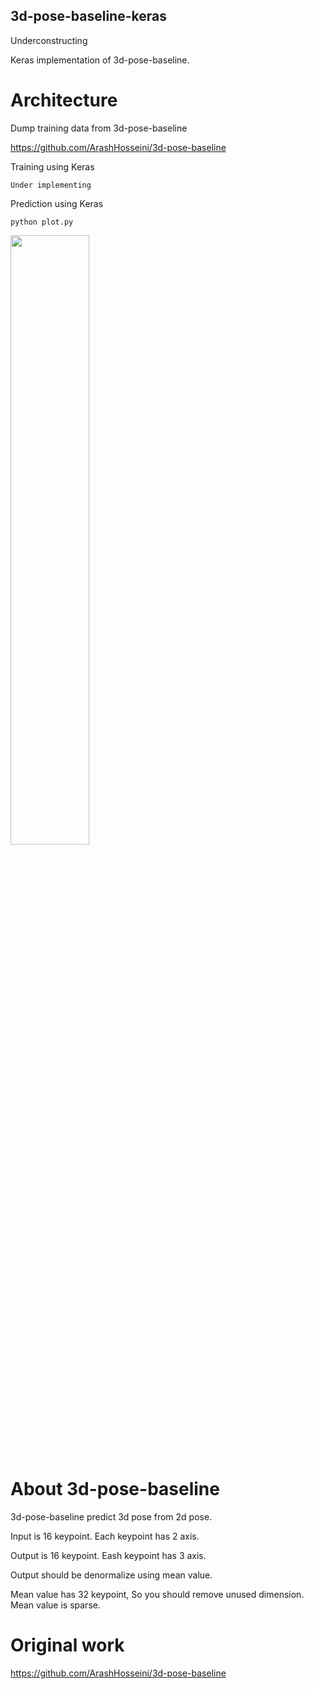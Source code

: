 ## 3d-pose-baseline-keras

Underconstructing

Keras implementation of 3d-pose-baseline.

# Architecture

Dump training data from 3d-pose-baseline

https://github.com/ArashHosseini/3d-pose-baseline

Training using Keras

`Under implementing`

Prediction using Keras

`python plot.py`

<img src="https://github.com/abars/3d-pose-baseline-keras/blob/master/plot.png" width="50%" height="50%">

# About 3d-pose-baseline

3d-pose-baseline predict 3d pose from 2d pose.

Input is 16 keypoint. Each keypoint has 2 axis.

Output is 16 keypoint. Eash keypoint has 3 axis.

Output should be denormalize using  mean value.

Mean value has 32 keypoint, So you should remove unused dimension. Mean value is sparse.

# Original work

https://github.com/ArashHosseini/3d-pose-baseline

